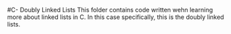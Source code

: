 #C- Doubly Linked Lists
This folder contains code written wehn learning more about linked lists in C.
In this case specifically, this is the doubly linked lists.
